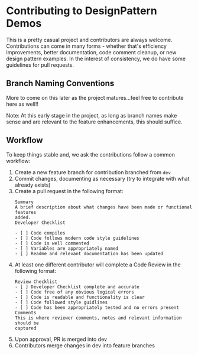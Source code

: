 # Contributing to DesignPattern Demos
This is a pretty casual project and contributors are always welcome. 
Contributions can come in many forms - whether that's efficiency improvements, 
better documentation, code comment cleanup, or new design pattern examples. In 
the interest of consistency, we do have some guidelines for pull requests.

## Branch Naming Conventions
More to come on this later as the project matures...feel free to contribute here 
as well!!

Note: At this early stage in the project, as long as branch names make sense and are 
relevant to the feature enhancements, this should suffice.

## Workflow
To keep things stable and, we ask the contributions follow a common workflow:
1. Create a new feature branch for contribution branched from `dev`
2. Commit changes, documenting as necessary (try to integrate with what already 
exists)
3. Create a pull request in the following format:
   ```
   Summary
   A brief description about what changes have been made or functional features 
   added.
   Developer Checklist
   
   - [ ] Code compiles
   - [ ] Code follows modern code style guidelines
   - [ ] Code is well commented
   - [ ] Variables are appropriately named
   - [ ] Readme and relevant documentation has been updated
   ```
4. At least one different contributor will complete a Code Review in the 
following format:
   ```
   Review Checklist
   - [ ] Developer Checklist complete and accurate
   - [ ] Code free of any obvious logical errors
   - [ ] Code is readable and functionality is clear
   - [ ] Code followed style guidlines
   - [ ] Code has been appropriately tested and no errors present
   Comments
   This is where reviewer comments, notes and relevant information should be 
   captured
   ```
5. Upon approval, PR is merged into dev
6. Contributors merge changes in dev into feature branches
